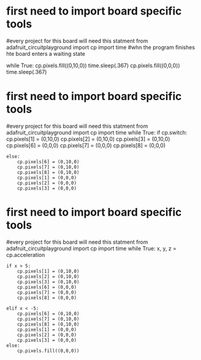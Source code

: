 # first need to import board specific tools
#every project for this board will need this statment
from adafruit_circuitplayground import cp
import time
#whn the program finishes hte board enters a waiting state

while True:
    cp.pixels.fill((0,10,0))
    time.sleep(.367)
    cp.pixels.fill((0,0,0))
    time.sleep(.367)
    
# first need to import board specific tools
#every project for this board will need this statment
from adafruit_circuitplayground import cp
import time
while True:
    if cp.switch:
        cp.pixels[1] = (0,10,0)
        cp.pixels[2] = (0,10,0)
        cp.pixels[3] = (0,10,0)
        cp.pixels[6] = (0,0,0)
        cp.pixels[7] = (0,0,0)
        cp.pixels[8] = (0,0,0)

    else:
        cp.pixels[6] = (0,10,0)
        cp.pixels[7] = (0,10,0)
        cp.pixels[8] = (0,10,0)
        cp.pixels[1] = (0,0,0)
        cp.pixels[2] = (0,0,0)
        cp.pixels[3] = (0,0,0)
# first need to import board specific tools
#every project for this board will need this statment
from adafruit_circuitplayground import cp
import time
while True:
    x, y, z = cp.acceleration

    if x > 5:
        cp.pixels[1] = (0,10,0)
        cp.pixels[2] = (0,10,0)
        cp.pixels[3] = (0,10,0)
        cp.pixels[6] = (0,0,0)
        cp.pixels[7] = (0,0,0)
        cp.pixels[8] = (0,0,0)

    elif x < -5:
        cp.pixels[6] = (0,10,0)
        cp.pixels[7] = (0,10,0)
        cp.pixels[8] = (0,10,0)
        cp.pixels[1] = (0,0,0)
        cp.pixels[2] = (0,0,0)
        cp.pixels[3] = (0,0,0)
    else:
        cp.pixels.fill((0,0,0))
